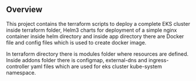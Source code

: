## Overview

This project contains the terraform scripts to deploy a complete EKS cluster inside terraform folder, Helm3 charts for deployment of a simple nginx container inside helm directory and inside app directory there are Docker file and config files which is used to create docker image.

In terraform directory there is modules folder where resources are defined. Inside addons folder there is configmap, external-dns and ingress-controller yaml files which are used for eks cluster kube-system namespace.